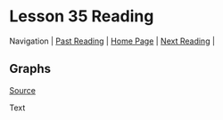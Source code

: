 # Lesson 35 Reading

Navigation | [Past Reading](../Read-34/README.md) | [Home Page](../README.md) | [Next Reading](../Read-36/README.md) |

## Graphs

[Source](https://codefellows.github.io/common_curriculum/data_structures_and_algorithms/Code_401/class-35/resources/graphs.html)

Text
